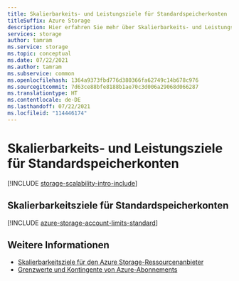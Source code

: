 ```yaml
---
title: Skalierbarkeits- und Leistungsziele für Standardspeicherkonten
titleSuffix: Azure Storage
description: Hier erfahren Sie mehr über Skalierbarkeits- und Leistungsziele für Standardspeicherkonten.
services: storage
author: tamram
ms.service: storage
ms.topic: conceptual
ms.date: 07/22/2021
ms.author: tamram
ms.subservice: common
ms.openlocfilehash: 1364a9373fbd776d380366fa62749c14b678c976
ms.sourcegitcommit: 7d63ce88bfe8188b1ae70c3d006a29068d066287
ms.translationtype: HT
ms.contentlocale: de-DE
ms.lasthandoff: 07/22/2021
ms.locfileid: "114446174"
---
```

# <a name="scalability-and-performance-targets-for-standard-storage-accounts"></a>Skalierbarkeits- und Leistungsziele für Standardspeicherkonten

[!INCLUDE [storage-scalability-intro-include](../../../includes/storage-scalability-intro-include.md)]

## <a name="scale-targets-for-standard-storage-accounts"></a>Skalierbarkeitsziele für Standardspeicherkonten

[!INCLUDE [azure-storage-account-limits-standard](../../../includes/azure-storage-account-limits-standard.md)]

## <a name="see-also"></a>Weitere Informationen

- [Skalierbarkeitsziele für den Azure Storage-Ressourcenanbieter](../common/scalability-targets-resource-provider.md)
- [Grenzwerte und Kontingente von Azure-Abonnements](../../azure-resource-manager/management/azure-subscription-service-limits.md)
